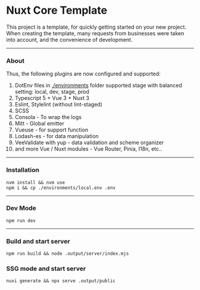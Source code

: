 # Nuxt Core Template

This project is a template, for quickly getting started on your new project.
When creating the template, many requests from businesses were taken into account, and the convenience of development.

---
### About

Thus, the following plugins are now configured and supported:
1. DotEnv files in [./environments]() folder supported stage with balanced setting: local, dev, stage, prod
2. Typescript 5 + Vue 3 + Nuxt 3
3. Eslint, Stylelint (without lint-staged)
4. SCSS
5. Consola - To wrap the logs
6. Mitt - Global emitter
7. Vueuse - for support function
8. Lodash-es - for data manipulation
9. VeeValidate with yup - data validation and scheme organizer
10. and more Vue / Nuxt modules - Vue Router, Pinia, I18n, etc..

---

### Installation

```shell
nvm install && nvm use
npm i && cp ./environments/local.env .env
```

---

### Dev Mode

```shell
npm run dev
```

---

### Build and start server

```shell
npm run build && node .output/server/index.mjs 
```
### SSG mode and start server

```shell
nuxi generate && npx serve .output/public
```
